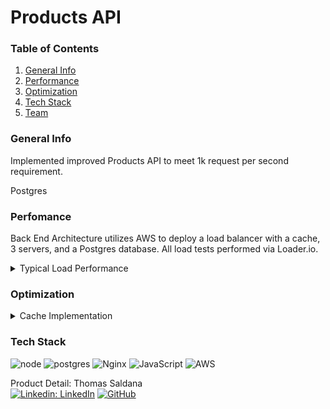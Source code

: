 # Products API

### Table of Contents
1. [General Info](#general-info)
2. [Performance](#performance)
3. [Optimization](#optimization)
4. [Tech Stack](#tech)
5. [Team](#team)

<a name="general-info"></a>
### General Info

Implemented improved Products API to meet 1k request per second requirement.

Postgres

<a name="performance"></a>
### Perfomance

Back End Architecture utilizes AWS to deploy a load balancer with a cache, 3 servers, and a Postgres database. All load tests performed via Loader.io.

<details>
  <summary>Typical Load Performance</summary>

  #### Typical 1000 RPS Load

  Perfomance at typical load of 1000 clients per second. 4ms latency and 0% error

  ![1000 RPS Performance](assets/Products1kReg.png)

</details>



<a name="optimization"></a>
### Optimization

<details><summary>Cache Implementation</summary>

  #### Cache Performance

  Cache and load balancer implemented using Nginx - Latency has decreased by almost 50% to an average of 61ms and can handle up to 5000rps with a 0% error rate.

  ![5000 RPS Performance](assets/Products5kCache.png)

</details>

<a name="tech"></a>
### Tech Stack
![node](https://img.shields.io/badge/Node.js-43853D?style=for-the-badge&logo=node.js&logoColor=white)
![postgres](https://img.shields.io/badge/PostgreSQL-316192?style=for-the-badge&logo=postgresql&logoColor=white)
![Nginx](https://img.shields.io/badge/nginx-%23009639.svg?style=for-the-badge&logo=nginx&logoColor=white)
![JavaScript](https://img.shields.io/badge/javascript-%23323330.svg?style=for-the-badge&logo=javascript&logoColor=%23F7DF1E)
![AWS](https://img.shields.io/badge/AWS-%23FF9900.svg?style=for-the-badge&logo=amazon-aws&logoColor=white) <br />


<a name="team"></a>
Product Detail: Thomas Saldana\
[![Linkedin: LinkedIn](https://img.shields.io/badge/linkedin-%230077B5.svg?style=for-the-badge&logo=linkedin&logoColor=white)](https://www.linkedin.com/in/thomassaldana/)
[![GitHub](https://img.shields.io/badge/github-%23121011.svg?style=for-the-badge&logo=github&logoColor=white)](https://github.com/SaldanaThomas)